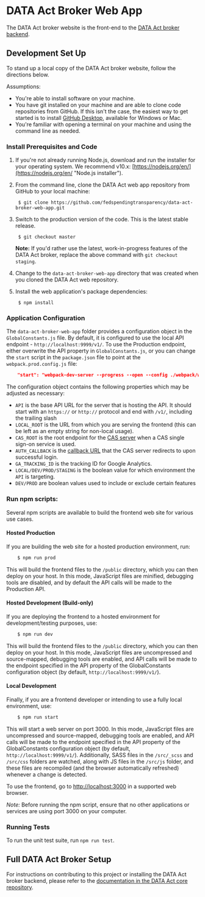 # DATA Act Broker Web App

The DATA Act broker website is the front-end to the [DATA Act broker backend](https://github.com/fedspendingtransparency/data-act-broker-backend "DATA Act broker backend").

## Development Set Up

To stand up a local copy of the DATA Act broker website, follow the directions below.

Assumptions:

* You're able to install software on your machine.
* You have git installed on your machine and are able to clone code repositories from GitHub. If this isn't the case, the easiest way to get started is to install [GitHub Desktop](https://desktop.github.com/ "GitHub desktop"), available for Windows or Mac.
* You're familiar with opening a terminal on your machine and using the command line as needed.

### Install Prerequisites and Code

1. If you're not already running Node.js, download and run the installer for your operating system. We recommend v10.x: [https://nodejs.org/en/](https://nodejs.org/en/ "Node.js installer").

2. From the command line, clone the DATA Act web app repository from GitHub to your local machine:

        $ git clone https://github.com/fedspendingtransparency/data-act-broker-web-app.git

3. Switch to the production version of the code. This is the latest stable release.

        $ git checkout master

    **Note:** If you'd rather use the latest, work-in-progress features of the DATA Act broker, replace the above command with `git checkout staging`.

4. Change to the `data-act-broker-web-app` directory that was created when you cloned the DATA Act web repository.

5. Install the web application's package dependencies:

        $ npm install


### Application Configuration

The `data-act-broker-web-app` folder provides a configuration object in the `GlobalConstants.js` file. By default, it is configured to use the local API endpoint - `http://localhost:9999/v1/`. To use the Production endpoint, either overwrite the API property in `GlobalConstants.js`, or you can change the `start` script in the `package.json` file to point at the `webpack.prod.config.js` file:

```json
    "start": "webpack-dev-server --progress --open --config ./webpack/webpack.prod.config.js",
```

The configuration object contains the following properties which may be adjusted as necessary:

* `API` is the base API URL for the server that is hosting the API. It should start with an `https://` or `http://` protocol and end with `/v1/`, including the trailing slash
* `LOCAL_ROOT` is the URL from which you are serving the frontend (this can be left as an empty string for non-local usage).
* `CAS_ROOT` is the root endpoint for the [CAS server](https://apereo.github.io/cas/4.2.x/protocol/CAS-Protocol-Specification.html#cas-uris) when a CAS single sign-on service is used.
* `AUTH_CALLBACK` is the [callback URL](https://apereo.github.io/cas/4.2.x/protocol/CAS-Protocol-Specification.html#response) that the CAS server redirects to upon successful login.
* `GA_TRACKING_ID` is the tracking ID for Google Analytics.
* `LOCAL/DEV/PROD/STAGING` is the boolean value for which environment the `API` is targeting.
* `DEV/PROD` are boolean values used to include or exclude certain features

### Run npm scripts:

Several npm scripts are available to build the frontend web site for various use cases.

#### Hosted Production

If you are building the web site for a hosted production environment, run:

```bash
	$ npm run prod
```
This will build the frontend files to the `/public` directory, which you can then deploy on your host. In this mode, JavaScript files are minified, debugging tools are disabled, and by default the API calls will be made to the Production API.

#### Hosted Development (Build-only)

If you are deploying the frontend to a hosted environment for development/testing purposes, use:

```bash
	$ npm run dev
```
This will build the frontend files to the `/public` directory, which you can then deploy on your host. In this mode, JavaScript files are uncompressed and source-mapped, debugging tools are enabled, and API calls will be made to the endpoint specified in the API property of the GlobalConstants configuration object (by default, `http://localhost:9999/v1/`).

#### Local Development

Finally, if you are a frontend developer or intending to use a fully local environment, use:

```bash
	$ npm run start
```

This will start a web server on port 3000. In this mode, JavaScript files are uncompressed and source-mapped, debugging tools are enabled, and API calls will be made to the endpoint specified in the API property of the GlobalConstants configuration object (by default, `http://localhost:9999/v1/`). Additionally, SASS files in the `/src/_scss` and `/src/css` folders are watched, along with JS files in the `/src/js` folder, and these files are recompiled (and the browser automatically refreshed) whenever a change is detected.

To use the frontend, go to [http://localhost:3000](http://localhost:3000) in a supported web browser.

*Note:* Before running the npm script, ensure that no other applications or services are using port 3000 on your computer.

### Running Tests

To run the unit test suite, run `npm run test`.

## Full DATA Act Broker Setup

For instructions on contributing to this project or installing the DATA Act broker backend, please refer to the [documentation in the DATA Act core repository](https://github.com/fedspendingtransparency/data-act-core/blob/master/doc/INSTALL.md "DATA Act broker installation guide").
